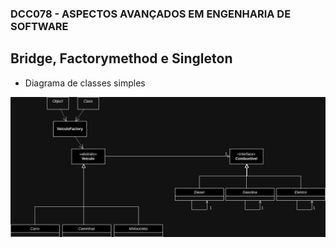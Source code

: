 ### DCC078 - ASPECTOS AVANÇADOS EM ENGENHARIA DE SOFTWARE

## Bridge, Factorymethod e Singleton
- Diagrama de classes simples

 ![Diagram](bridge.drawio%20(1).png)

